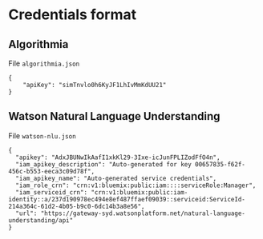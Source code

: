 # Credentials format

## Algorithmia

File `algorithmia.json`

```
{
    "apiKey": "simTnvlo0h6KyJF1LhIvMmKdUU21"
}
``` 
## Watson Natural Language Understanding

File `watson-nlu.json`

```
{
  "apikey": "AdxJBUNwIkAafI1xkKl29-3Ixe-icJunFPLIZodFfO4n",
  "iam_apikey_description": "Auto-generated for key 00657835-f62f-456c-b553-eeca3c09d78f",
  "iam_apikey_name": "Auto-generated service credentials",
  "iam_role_crn": "crn:v1:bluemix:public:iam::::serviceRole:Manager",
  "iam_serviceid_crn": "crn:v1:bluemix:public:iam-identity::a/237d190978ec494e8ef487ffaef09039::serviceid:ServiceId-214a364c-61d2-4b05-b9c0-6dc14b3a8e56",
  "url": "https://gateway-syd.watsonplatform.net/natural-language-understanding/api"
}
```